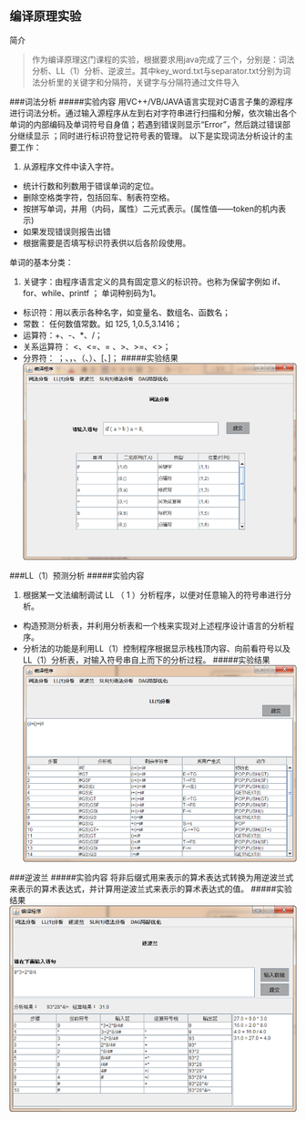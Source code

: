 编译原理实验
------------

简介
>作为编译原理这门课程的实验，根据要求用java完成了三个，分别是：词法分析、LL（1）分析、逆波兰。其中key_word.txt与separator.txt分别为词法分析里的关键字和分隔符，关键字与分隔符通过文件导入

###词法分析
#####实验内容
用VC++/VB/JAVA语言实现对C语言子集的源程序进行词法分析。通过输入源程序从左到右对字符串进行扫描和分解，依次输出各个单词的内部编码及单词符号自身值；若遇到错误则显示“Error”，然后跳过错误部分继续显示 ；同时进行标识符登记符号表的管理。
以下是实现词法分析设计的主要工作：
1. 从源程序文件中读入字符。
* 统计行数和列数用于错误单词的定位。
* 删除空格类字符，包括回车、制表符空格。
* 按拼写单词，并用（内码，属性）二元式表示。(属性值——token的机内表示)
* 如果发现错误则报告出错
* 根据需要是否填写标识符表供以后各阶段使用。  
	
单词的基本分类：
1. 关键字：由程序语言定义的具有固定意义的标识符。也称为保留字例如 if、    for、while、printf ；   单词种别码为1。
* 标识符：用以表示各种名字，如变量名、数组名、函数名；
* 常数： 任何数值常数。如 125, 1,0.5,3.1416；
* 运算符：+、-、*、/；
* 关系运算符： <、<=、= 、>、>=、<>；
* 分界符： ；、，、（、）、[、]；
#####实验结果
![词法分析](/images/wordAnalysis.png)  

###LL（1）预测分析
#####实验内容
1. 根据某一文法编制调试 LL （ 1 ）分析程序，以便对任意输入的符号串进行分析。
* 构造预测分析表，并利用分析表和一个栈来实现对上述程序设计语言的分析程序。
* 分析法的功能是利用LL（1）控制程序根据显示栈栈顶内容、向前看符号以及LL（1）分析表，对输入符号串自上而下的分析过程。
#####实验结果
![LL（1）预测分析](/images/ll1.png)  

###逆波兰
#####实验内容
将非后缀式用来表示的算术表达式转换为用逆波兰式来表示的算术表达式，并计算用逆波兰式来表示的算术表达式的值。
#####实验结果
![逆波兰](/images/rpl.png)  


